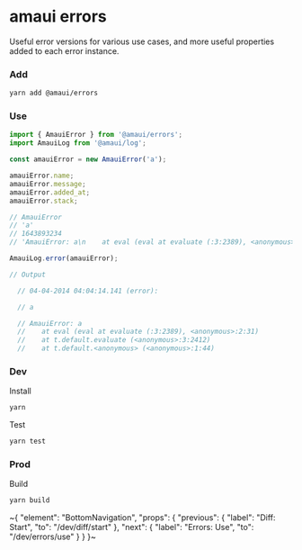 
# amaui errors

Useful error versions for various use cases, and more useful properties added to each error instance.

### Add

```sh
yarn add @amaui/errors
```

### Use

```ts
import { AmauiError } from '@amaui/errors';
import AmauiLog from '@amaui/log';

const amauiError = new AmauiError('a');

amauiError.name;
amauiError.message;
amauiError.added_at;
amauiError.stack;

// AmauiError
// 'a'
// 1643893234
// 'AmauiError: a\n    at eval (eval at evaluate (:3:2389), <anonymous>:2:31)\n    at t.default.evaluate (<anonymous>:3:2412)\n    at t.default.<anonymous> (<anonymous>:1:44)'

AmauiLog.error(amauiError);

// Output

  // 04-04-2014 04:04:14.141 (error):

  // a

  // AmauiError: a
  //    at eval (eval at evaluate (:3:2389), <anonymous>:2:31)
  //    at t.default.evaluate (<anonymous>:3:2412)
  //    at t.default.<anonymous> (<anonymous>:1:44)

```

### Dev

Install

```sh
yarn
```

Test

```sh
yarn test
```

### Prod

Build

```sh
yarn build
```

~{
  "element": "BottomNavigation",
  "props": {
    "previous": {
      "label": "Diff: Start",
      "to": "/dev/diff/start"
    },
    "next": {
      "label": "Errors: Use",
      "to": "/dev/errors/use"
    }
  }
}~
